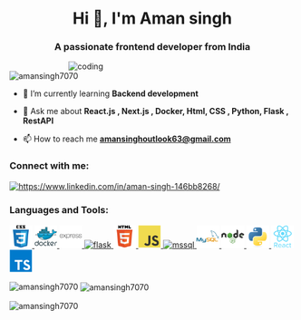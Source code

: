 <h1 align="center">Hi 👋, I'm Aman singh</h1>
<h3 align="center">A passionate frontend developer from India</h3>

<img align ="right" alt ="coding" width="400" src="https://www.google.com/url?sa=i&url=https%3A%2F%2Ficonscout.com%2Flottie-animations%2Fprogrammer&psig=AOvVaw3cfzL_avSeo5ZMtlgLFSOO&ust=1727694602366000&source=images&cd=vfe&opi=89978449&ved=0CBAQjRxqFwoTCNCSlbKC6IgDFQAAAAAdAAAAABAE">


<p align="left"> <img src="https://komarev.com/ghpvc/?username=amansingh7070&label=Profile%20views&color=0e75b6&style=flat" alt="amansingh7070" /> </p>

- 🌱 I’m currently learning **Backend development**

- 💬 Ask me about **React.js , Next.js , Docker, Html, CSS , Python, Flask , RestAPI**

- 📫 How to reach me **amansinghoutlook63@gmail.com**

<h3 align="left">Connect with me:</h3>
<p align="left">
<a href="https://linkedin.com/in/https://www.linkedin.com/in/aman-singh-146bb8268/" target="blank"><img align="center" src="https://raw.githubusercontent.com/rahuldkjain/github-profile-readme-generator/master/src/images/icons/Social/linked-in-alt.svg" alt="https://www.linkedin.com/in/aman-singh-146bb8268/" height="30" width="40" /></a>
</p>

<h3 align="left">Languages and Tools:</h3>
<p align="left"> <a href="https://www.w3schools.com/css/" target="_blank" rel="noreferrer"> <img src="https://raw.githubusercontent.com/devicons/devicon/master/icons/css3/css3-original-wordmark.svg" alt="css3" width="40" height="40"/> </a> <a href="https://www.docker.com/" target="_blank" rel="noreferrer"> <img src="https://raw.githubusercontent.com/devicons/devicon/master/icons/docker/docker-original-wordmark.svg" alt="docker" width="40" height="40"/> </a> <a href="https://expressjs.com" target="_blank" rel="noreferrer"> <img src="https://raw.githubusercontent.com/devicons/devicon/master/icons/express/express-original-wordmark.svg" alt="express" width="40" height="40"/> </a> <a href="https://flask.palletsprojects.com/" target="_blank" rel="noreferrer"> <img src="https://www.vectorlogo.zone/logos/pocoo_flask/pocoo_flask-icon.svg" alt="flask" width="40" height="40"/> </a> <a href="https://www.w3.org/html/" target="_blank" rel="noreferrer"> <img src="https://raw.githubusercontent.com/devicons/devicon/master/icons/html5/html5-original-wordmark.svg" alt="html5" width="40" height="40"/> </a> <a href="https://developer.mozilla.org/en-US/docs/Web/JavaScript" target="_blank" rel="noreferrer"> <img src="https://raw.githubusercontent.com/devicons/devicon/master/icons/javascript/javascript-original.svg" alt="javascript" width="40" height="40"/> </a> <a href="https://www.microsoft.com/en-us/sql-server" target="_blank" rel="noreferrer"> <img src="https://www.svgrepo.com/show/303229/microsoft-sql-server-logo.svg" alt="mssql" width="40" height="40"/> </a> <a href="https://www.mysql.com/" target="_blank" rel="noreferrer"> <img src="https://raw.githubusercontent.com/devicons/devicon/master/icons/mysql/mysql-original-wordmark.svg" alt="mysql" width="40" height="40"/> </a> <a href="https://nodejs.org" target="_blank" rel="noreferrer"> <img src="https://raw.githubusercontent.com/devicons/devicon/master/icons/nodejs/nodejs-original-wordmark.svg" alt="nodejs" width="40" height="40"/> </a> <a href="https://www.python.org" target="_blank" rel="noreferrer"> <img src="https://raw.githubusercontent.com/devicons/devicon/master/icons/python/python-original.svg" alt="python" width="40" height="40"/> </a> <a href="https://reactjs.org/" target="_blank" rel="noreferrer"> <img src="https://raw.githubusercontent.com/devicons/devicon/master/icons/react/react-original-wordmark.svg" alt="react" width="40" height="40"/> </a> <a href="https://www.typescriptlang.org/" target="_blank" rel="noreferrer"> <img src="https://raw.githubusercontent.com/devicons/devicon/master/icons/typescript/typescript-original.svg" alt="typescript" width="40" height="40"/> </a> </p>

<p><img align="left" src="https://github-readme-stats.vercel.app/api/top-langs?username=amansingh7070&show_icons=true&locale=en&layout=compact" alt="amansingh7070" /></p>

<p>&nbsp;<img align="center" src="https://github-readme-stats.vercel.app/api?username=amansingh7070&show_icons=true&locale=en" alt="amansingh7070" /></p>

<p><img align="center" src="https://github-readme-streak-stats.herokuapp.com/?user=amansingh7070&" alt="amansingh7070" /></p>
